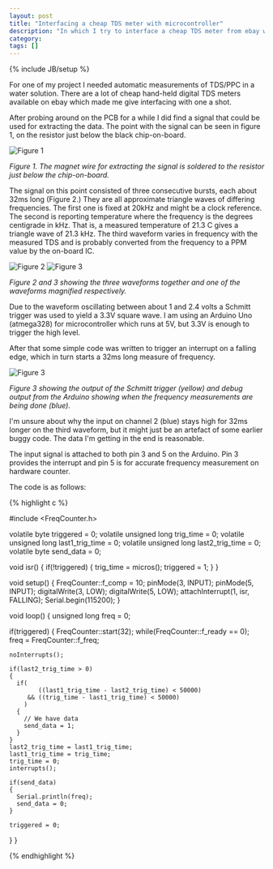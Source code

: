 ```yaml
---
layout: post
title: "Interfacing a cheap TDS meter with microcontroller"
description: "In which I try to interface a cheap TDS meter from ebay with an Arduino Uno"
category: 
tags: []
---
```

{% include JB/setup %}

For one of my project I needed automatic measurements of TDS/PPC in a water solution. There are a lot of cheap hand-held digital TDS meters available on ebay which made me give interfacing with one a shot.

After probing around on the PCB for a while I did find a signal that could be used for extracting the data. The point with the signal can be seen in figure 1, on the resistor just below the black chip-on-board.

![Figure 1]({{site.url}}/assets/img/pcb1.jpg)

_Figure 1. The magnet wire for extracting the signal is soldered to the resistor just below the chip-on-board._

The signal on this point consisted of three consecutive bursts, each about 32ms long (Figure 2.) They are all approximate triangle waves of differing frequencies. The first one is fixed at 20kHz and might be a clock reference. The second is reporting temperature where the frequency is the degrees centigrade in kHz. That is, a measured temperature of 21.3 C gives a triangle wave of 21.3 kHz. The third waveform varies in frequency with the measured TDS and is probably converted from the frequency to a PPM value by the on-board IC.

![Figure 2]({{site.url}}/assets/img/osc1.jpg)
![Figure 3]({{site.url}}/assets/img/osc2.jpg)

_Figure 2 and 3 showing the three waveforms together and one of the waveforms magnified respectively._

Due to the waveform oscillating between about 1 and 2.4 volts a Schmitt trigger was used to yield a 3.3V square wave. I am using an Arduino Uno (atmega328) for microcontroller which runs at 5V, but 3.3V is enough to trigger the high level.

After that some simple code was written to trigger an interrupt on a falling edge, which in turn starts a 32ms long measure of frequency.

![Figure 3]({{site.url}}/assets/img/osc3.jpg)

_Figure 3 showing the output of the Schmitt trigger (yellow) and debug output from the Arduino showing when the frequency measurements are being done (blue)._

I'm unsure about why the input on channel 2 (blue) stays high for 32ms longer on the third waveform, but it might just be an artefact of some earlier buggy code. The data I'm getting in the end is reasonable.

The input signal is attached to both pin 3 and 5 on the Arduino. Pin 3 provides the interrupt and pin 5 is for accurate frequency measurement on hardware counter.

The code is as follows:

{% highlight c %}

#include <FreqCounter.h>

volatile byte triggered = 0;
volatile unsigned long trig_time = 0;
volatile unsigned long last1_trig_time = 0;
volatile unsigned long last2_trig_time = 0;
volatile byte send_data = 0;

void isr()
{
  if(!triggered)
  {
    trig_time = micros();
    triggered = 1;
  }
}

void setup()
{
  FreqCounter::f_comp = 10;
  pinMode(3, INPUT);
  pinMode(5, INPUT);
  digitalWrite(3, LOW);
  digitalWrite(5, LOW);
  attachInterrupt(1, isr, FALLING); 
  Serial.begin(115200);
}

void loop()
{
  unsigned long freq = 0;
  
  if(triggered)
  {
    FreqCounter::start(32);
    while(FreqCounter::f_ready == 0);
    freq = FreqCounter::f_freq;
    
    noInterrupts();
      
    if(last2_trig_time > 0)
    {
      if(
            ((last1_trig_time - last2_trig_time) < 50000)
         && ((trig_time - last1_trig_time) < 50000)
        )
      {
        // We have data
        send_data = 1;
      }
    }
    last2_trig_time = last1_trig_time;
    last1_trig_time = trig_time;
    trig_time = 0;
    interrupts();
     
    if(send_data)
    {
      Serial.println(freq);
      send_data = 0;
    }
      
    triggered = 0;
      
  }
}

{% endhighlight %}
